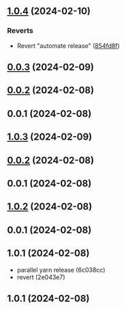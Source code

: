 

## [1.0.4](https://github.com/flixyudh/flix/compare/v0.0.3...v1.0.4) (2024-02-10)


### Reverts

* Revert "automate release" ([854fd8f](https://github.com/flixyudh/flix/commit/854fd8f364529b19b6b6dcb4bffb605a72bf7b8d))



## [0.0.3](https://github.com/flixyudh/flix/compare/v0.0.2...v0.0.3) (2024-02-09)



## [0.0.2](https://github.com/flixyudh/flix/compare/v0.0.1...v0.0.2) (2024-02-08)



## 0.0.1 (2024-02-08)

## [1.0.3](https://github.com/flixyudh/flix/compare/v0.0.2...v1.0.3) (2024-02-09)



## [0.0.2](https://github.com/flixyudh/flix/compare/v0.0.1...v0.0.2) (2024-02-08)



## 0.0.1 (2024-02-08)

## [1.0.2](https://github.com/flixyudh/flix/compare/v0.0.1...v1.0.2) (2024-02-08)



## 0.0.1 (2024-02-08)

## 1.0.1 (2024-02-08)

* parallel yarn release (6c038cc)
* revert (2e043e7)

## 1.0.1 (2024-02-08)